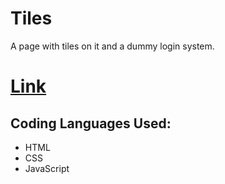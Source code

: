 # Tiles 
A page with tiles on it and a dummy login system.

# [Link](https://thajeepan-rathiharan.github.io/Tiles/)

## Coding Languages Used:
- HTML
- CSS
- JavaScript
